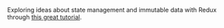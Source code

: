 Exploring ideas about state management and immutable data with Redux through [this great tutorial](http://teropa.info/blog/2015/09/10/full-stack-redux-tutorial.html).
